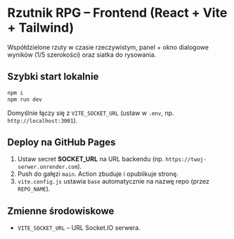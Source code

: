 # Rzutnik RPG – Frontend (React + Vite + Tailwind)

Współdzielone rzuty w czasie rzeczywistym, panel + okno dialogowe wyników (1/5 szerokości) oraz siatka do rysowania.

## Szybki start lokalnie
```bash
npm i
npm run dev
```
Domyślnie łączy się z `VITE_SOCKET_URL` (ustaw w `.env`, np. `http://localhost:3001`).

## Deploy na GitHub Pages
1. Ustaw secret **SOCKET_URL** na URL backendu (np. `https://twoj-serwer.onrender.com`).
2. Push do gałęzi `main`. Action zbuduje i opublikuje stronę.
3. `vite.config.js` ustawia `base` automatycznie na nazwę repo (przez `REPO_NAME`).

## Zmienne środowiskowe
- `VITE_SOCKET_URL` – URL Socket.IO serwera.
